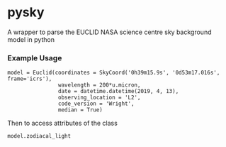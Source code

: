 # pysky
A wrapper to parse the EUCLID NASA science centre sky background model in python 

### Example Usage 

```
model = Euclid(coordinates = SkyCoord('0h39m15.9s', '0d53m17.016s', frame='icrs'),
                wavelength = 200*u.micron,
                date = datetime.datetime(2019, 4, 13),
                observing_location = 'L2',
                code_version = 'Wright',
                median = True)
```
Then to access attributes of the class

```
model.zodiacal_light
```
